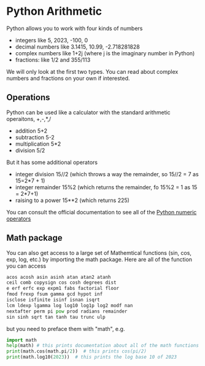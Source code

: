 # Python Arithmetic
Python allows you to work with four kinds of numbers
* integers like 5, 2023, -100, 0
* decimal numbers like 3.1415, 10.99, -2.718281828
* complex numbers like 1+2j   (where j is the imaginary number in Python)
* fractions: like 1/2 and 355/113

We will only look at the first two types. You can read about complex numbers and fractions on your own if interested.

## Operations
Python can be used like a calculator with the standard arithmetic operaitons, +,-,*,/
*  addition 5+2
*  subtraction 5-2
*  multiplication 5*2
*  division  5/2

But it has some additional operators
* integer division 15//2  (which throws a way the remainder, so 15//2 = 7 as 15=2*7 + 1)
* integer remainder 15%2  (which returns the remainder, fo 15%2 = 1 as 15 = 2*7+1)
* raising to a power 15**2  (which returns 225)


You can consult the official documentation to see all of the [Python numeric operators](https://docs.python.org/3/library/stdtypes.html#numeric-types-int-float-complex)

## Math package
You can also get access to a large set of Mathemtical functions (sin, cos, exp, log, etc.)
by importing the math package. Here are all of the function you can access
``` python
acos acosh asin asinh atan atan2 atanh 
ceil comb copysign cos cosh degrees dist 
e erf erfc exp expm1 fabs factorial floor 
fmod frexp fsum gamma gcd hypot inf 
isclose isfinite isinf isnan isqrt 
lcm ldexp lgamma log log10 log1p log2 modf nan 
nextafter perm pi pow prod radians remainder 
sin sinh sqrt tan tanh tau trunc ulp
```
but you need to preface them with "math", e.g.
``` python
import math
help(math) # this prints documentation about all of the math functions
print(math.cos(math.pi/2))  # this prints cos(pi/2)
print(math.log10(2023))  # this prints the log base 10 of 2023
```
